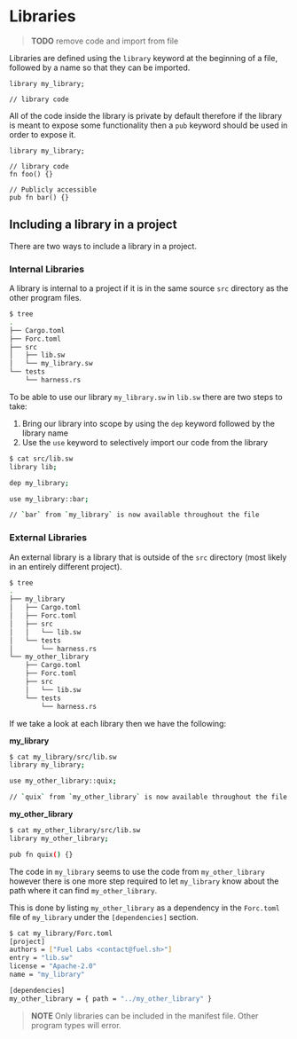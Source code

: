# Libraries

> **TODO** remove code and import from file

Libraries are defined using the `library` keyword at the beginning of a file, followed by a name so that they can be imported.

```sway
library my_library;

// library code
```

All of the code inside the library is private by default therefore if the library is meant to expose some functionality then a `pub` keyword should be used in order to expose it.

```sway
library my_library;

// library code
fn foo() {}

// Publicly accessible
pub fn bar() {}
```

## Including a library in a project

There are two ways to include a library in a project.

### Internal Libraries

A library is internal to a project if it is in the same source `src` directory as the other program files.

```bash
$ tree
.
├── Cargo.toml
├── Forc.toml
├── src
│   ├── lib.sw
│   └── my_library.sw
└── tests
    └── harness.rs
```

To be able to use our library `my_library.sw` in `lib.sw` there are two steps to take:

1. Bring our library into scope by using the `dep` keyword followed by the library name
2. Use the `use` keyword to selectively import our code from the library

```bash
$ cat src/lib.sw
library lib;

dep my_library;

use my_library::bar;

// `bar` from `my_library` is now available throughout the file
```

### External Libraries

An external library is a library that is outside of the `src` directory (most likely in an entirely different project).

```bash
$ tree
.
├── my_library
│   ├── Cargo.toml
│   ├── Forc.toml
│   ├── src
│   │   └── lib.sw
│   └── tests
│       └── harness.rs
└── my_other_library
    ├── Cargo.toml
    ├── Forc.toml
    ├── src
    │   └── lib.sw
    └── tests
        └── harness.rs
```

If we take a look at each library then we have the following:

__my_library__

```bash
$ cat my_library/src/lib.sw
library my_library;

use my_other_library::quix;

// `quix` from `my_other_library` is now available throughout the file
```

__my_other_library__

```bash
$ cat my_other_library/src/lib.sw
library my_other_library;

pub fn quix() {}
```

The code in `my_library` seems to use the code from `my_other_library` however there is one more step required to let `my_library` know about the path where it can find `my_other_library`.

This is done by listing `my_other_library` as a dependency in the `Forc.toml` file of `my_library` under the `[dependencies]` section.

```bash
$ cat my_library/Forc.toml
[project]
authors = ["Fuel Labs <contact@fuel.sh>"]
entry = "lib.sw"
license = "Apache-2.0"
name = "my_library"

[dependencies]
my_other_library = { path = "../my_other_library" }
```

> **NOTE** Only libraries can be included in the manifest file. Other program types will error.
